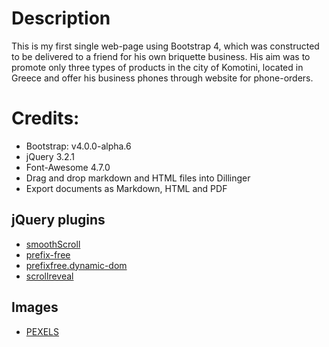 # Description
This is my first single web-page using Bootstrap 4, which was constructed to be delivered to a friend for his own briquette business. His aim was to promote only three types of products in the city of Komotini, located in Greece and offer his business phones through website for phone-orders. 

# Credits:

  - Bootstrap: v4.0.0-alpha.6
  - jQuery 3.2.1
  - Font-Awesome 4.7.0
  - Drag and drop markdown and HTML files into Dillinger
  - Export documents as Markdown, HTML and PDF

## jQuery plugins

* [smoothScroll](https://github.com/cferdinandi/smooth-scroll)
* [prefix-free](https://leaverou.github.io/prefixfree/)
* [prefixfree.dynamic-dom](https://leaverou.github.io/prefixfree/)
*  [scrollreveal](https://github.com/jlmakes/scrollreveal)

## Images

 * [PEXELS](https://www.pexels.com/)